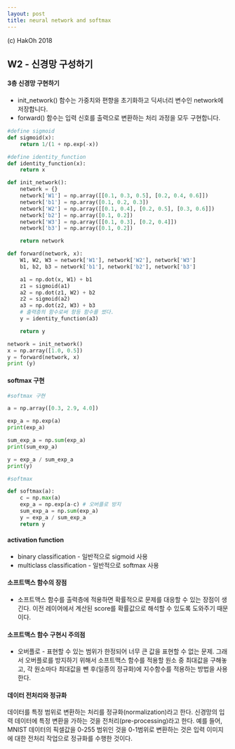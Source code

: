 ```yaml
---
layout: post
title: neural network and softmax
---
```



(c) HakOh 2018

## W2 - 신경망 구성하기


#### 3층 신경망 구현하기
- init_network() 함수는 가중치와 편향을 초기화하고 딕셔너리 변수인 network에 저장합니다.
- forward() 함수는 입력 신호를 출력으로 변환하는 처리 과정을 모두 구현합니다.


```python
#define sigmoid
def sigmoid(x):
    return 1/(1 + np.exp(-x))

#define identity_function
def identity_function(x):
    return x

def init_network():
    network = {}
    network['W1'] = np.array([[0.1, 0.3, 0.5], [0.2, 0.4, 0.6]])
    network['b1'] = np.array([0.1, 0.2, 0.3])
    network['W2'] = np.array([[0.1, 0.4], [0.2, 0.5], [0.3, 0.6]])
    network['b2'] = np.array([0.1, 0.2])
    network['W3'] = np.array([[0.1, 0.3], [0.2, 0.4]])
    network['b3'] = np.array([0.1, 0.2])

    return network

def forward(network, x):
    W1, W2, W3 = network['W1'], network['W2'], network['W3']
    b1, b2, b3 = network['b1'], network['b2'], network['b3']

    a1 = np.dot(x, W1) + b1
    z1 = sigmoid(a1)
    a2 = np.dot(z1, W2) + b2
    z2 = sigmoid(a2)
    a3 = np.dot(z2, W3) + b3
    # 출력층의 함수로써 항등 함수를 썼다.
    y = identity_function(a3)

    return y

network = init_network()
x = np.array([1.0, 0.5])
y = forward(network, x)
print (y)
```
#### softmax 구현

```python
#softmax 구현

a = np.array([0.3, 2.9, 4.0])

exp_a = np.exp(a)
print(exp_a)

sum_exp_a = np.sum(exp_a)
print(sum_exp_a)

y = exp_a / sum_exp_a
print(y)

#softmax

def softmax(a):
    c = np.max(a)  
    exp_a = np.exp(a-c) # 오버플로 방지
    sum_exp_a = np.sum(exp_a)
    y = exp_a / sum_exp_a
    return y
```

#### activation function
+ binary classification - 일반적으로 sigmoid 사용
+ multiclass classification - 일반적으로 softmax 사용

#### 소프트맥스 함수의 장점
+ 소프트맥스 함수를 출력층에 적용하면 확률적으로 문제를 대응할 수 있는 장점이 생긴다. 이전 레이어에서 계산된 score를 확률값으로 해석할 수 있도록 도와주기 때문이다.

#### 소프트맥스 함수 구현시 주의점
+ 오버플로 - 표현할 수 있는 범위가 한정되어 너무 큰 값을 표현할 수 없는 문제.
그래서 오버플로를 방지하기 위해서 소프트맥스 함수를 적용할 원소 중 최대값을 구해놓고, 각 원소마다 최대값을 뺀 후(일종의 정규화)에 지수함수를 적용하는 방법을 사용한다.

#### 데이터 전처리와 정규화

데이터를 특정 범위로 변환하는 처리를 정규화(normalization)라고 한다. 신경망의 입력 데이터에 특정 변환을 가하는 것을 전처리(pre-processing)라고 한다. 예를 들어, MNIST 데이터의 픽셀값을 0-255 범위인 것을 0-1범위로 변환하는 것은 입력 이미지에 대한 전처리 작업으로 정규화를 수행한 것이다.
